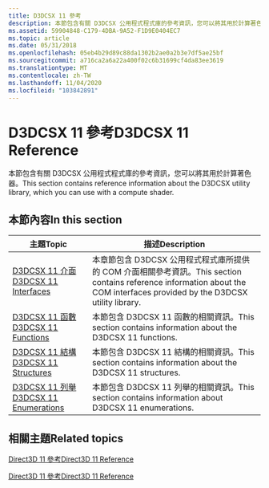 ```yaml
---
title: D3DCSX 11 參考
description: 本節包含有關 D3DCSX 公用程式程式庫的參考資訊，您可以將其用於計算著色器。
ms.assetid: 59904848-C179-4DBA-9A52-F1D9E0404EC7
ms.topic: article
ms.date: 05/31/2018
ms.openlocfilehash: 05eb4b29d89c88da1302b2ae0a2b3e7df5ae25bf
ms.sourcegitcommit: a716ca2a6a22a400f02c6b31699cf4da83ee3619
ms.translationtype: MT
ms.contentlocale: zh-TW
ms.lasthandoff: 11/04/2020
ms.locfileid: "103842891"
---
```

# <a name="d3dcsx-11-reference"></a><span data-ttu-id="b1851-103">D3DCSX 11 參考</span><span class="sxs-lookup"><span data-stu-id="b1851-103">D3DCSX 11 Reference</span></span>

<span data-ttu-id="b1851-104">本節包含有關 D3DCSX 公用程式程式庫的參考資訊，您可以將其用於計算著色器。</span><span class="sxs-lookup"><span data-stu-id="b1851-104">This section contains reference information about the D3DCSX utility library, which you can use with a compute shader.</span></span>


## <a name="in-this-section"></a><span data-ttu-id="b1851-105">本節內容</span><span class="sxs-lookup"><span data-stu-id="b1851-105">In this section</span></span>



| <span data-ttu-id="b1851-106">主題</span><span class="sxs-lookup"><span data-stu-id="b1851-106">Topic</span></span>                                                                               | <span data-ttu-id="b1851-107">描述</span><span class="sxs-lookup"><span data-stu-id="b1851-107">Description</span></span>                                                                                                             |
|-------------------------------------------------------------------------------------|-------------------------------------------------------------------------------------------------------------------------|
| [<span data-ttu-id="b1851-108">D3DCSX 11 介面</span><span class="sxs-lookup"><span data-stu-id="b1851-108">D3DCSX 11 Interfaces</span></span>](d3d11-graphics-reference-d3dcsx11-interfaces.md)<br/> | <span data-ttu-id="b1851-109">本章節包含 D3DCSX 公用程式程式庫所提供的 COM 介面相關參考資訊。</span><span class="sxs-lookup"><span data-stu-id="b1851-109">This section contains reference information about the COM interfaces provided by the D3DCSX utility library.</span></span><br/> |
| [<span data-ttu-id="b1851-110">D3DCSX 11 函數</span><span class="sxs-lookup"><span data-stu-id="b1851-110">D3DCSX 11 Functions</span></span>](d3d11-graphics-reference-d3dcsx11-functions.md)<br/>   | <span data-ttu-id="b1851-111">本節包含 D3DCSX 11 函數的相關資訊。</span><span class="sxs-lookup"><span data-stu-id="b1851-111">This section contains information about the D3DCSX 11 functions.</span></span><br/>                                             |
| [<span data-ttu-id="b1851-112">D3DCSX 11 結構</span><span class="sxs-lookup"><span data-stu-id="b1851-112">D3DCSX 11 Structures</span></span>](d3d11-graphics-reference-d3dcsx11-structures.md)<br/> | <span data-ttu-id="b1851-113">本節包含 D3DCSX 11 結構的相關資訊。</span><span class="sxs-lookup"><span data-stu-id="b1851-113">This section contains information about the D3DCSX 11 structures.</span></span><br/>                                            |
| [<span data-ttu-id="b1851-114">D3DCSX 11 列舉</span><span class="sxs-lookup"><span data-stu-id="b1851-114">D3DCSX 11 Enumerations</span></span>](d3d11-graphics-reference-d3dcsx11-enums.md)<br/>    | <span data-ttu-id="b1851-115">本節包含 D3DCSX 11 列舉的相關資訊。</span><span class="sxs-lookup"><span data-stu-id="b1851-115">This section contains information about D3DCSX 11 enumerations.</span></span><br/>                                              |



 

## <a name="related-topics"></a><span data-ttu-id="b1851-116">相關主題</span><span class="sxs-lookup"><span data-stu-id="b1851-116">Related topics</span></span>

<dl> <dt>

[<span data-ttu-id="b1851-117">Direct3D 11 參考</span><span class="sxs-lookup"><span data-stu-id="b1851-117">Direct3D 11 Reference</span></span>](atoc-d3d11-graphics-reference.md)
</dt> <dt>

[<span data-ttu-id="b1851-118">Direct3D 11 參考</span><span class="sxs-lookup"><span data-stu-id="b1851-118">Direct3D 11 Reference</span></span>](d3d11-graphics-reference.md)
</dt> </dl>

 

 





